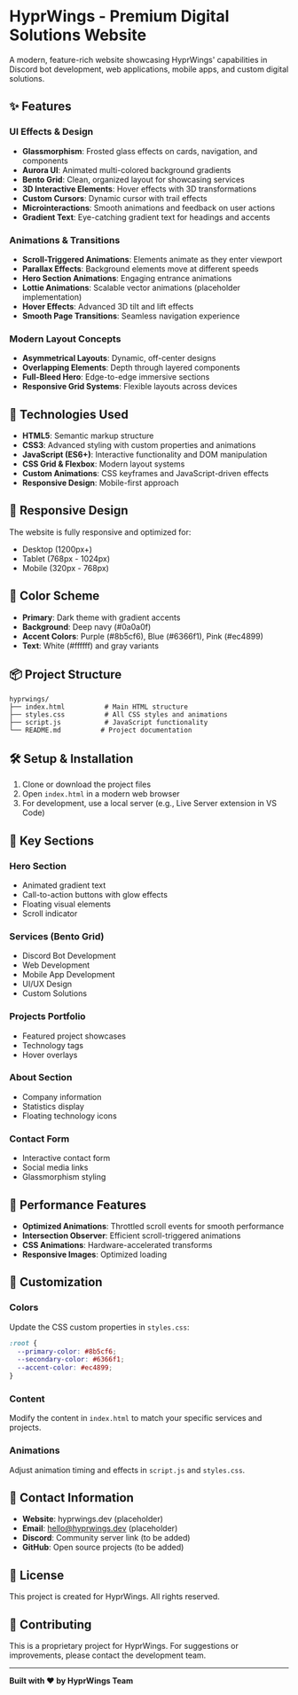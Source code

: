 # HyprWings - Premium Digital Solutions Website

A modern, feature-rich website showcasing HyprWings' capabilities in Discord bot development, web applications, mobile apps, and custom digital solutions.

## ✨ Features

### UI Effects & Design
- **Glassmorphism**: Frosted glass effects on cards, navigation, and components
- **Aurora UI**: Animated multi-colored background gradients
- **Bento Grid**: Clean, organized layout for showcasing services
- **3D Interactive Elements**: Hover effects with 3D transformations
- **Custom Cursors**: Dynamic cursor with trail effects
- **Microinteractions**: Smooth animations and feedback on user actions
- **Gradient Text**: Eye-catching gradient text for headings and accents

### Animations & Transitions
- **Scroll-Triggered Animations**: Elements animate as they enter viewport
- **Parallax Effects**: Background elements move at different speeds
- **Hero Section Animations**: Engaging entrance animations
- **Lottie Animations**: Scalable vector animations (placeholder implementation)
- **Hover Effects**: Advanced 3D tilt and lift effects
- **Smooth Page Transitions**: Seamless navigation experience

### Modern Layout Concepts
- **Asymmetrical Layouts**: Dynamic, off-center designs
- **Overlapping Elements**: Depth through layered components
- **Full-Bleed Hero**: Edge-to-edge immersive sections
- **Responsive Grid Systems**: Flexible layouts across devices

## 🚀 Technologies Used

- **HTML5**: Semantic markup structure
- **CSS3**: Advanced styling with custom properties and animations
- **JavaScript (ES6+)**: Interactive functionality and DOM manipulation
- **CSS Grid & Flexbox**: Modern layout systems
- **Custom Animations**: CSS keyframes and JavaScript-driven effects
- **Responsive Design**: Mobile-first approach

## 📱 Responsive Design

The website is fully responsive and optimized for:
- Desktop (1200px+)
- Tablet (768px - 1024px)
- Mobile (320px - 768px)

## 🎨 Color Scheme

- **Primary**: Dark theme with gradient accents
- **Background**: Deep navy (#0a0a0f)
- **Accent Colors**: Purple (#8b5cf6), Blue (#6366f1), Pink (#ec4899)
- **Text**: White (#ffffff) and gray variants

## 📦 Project Structure

```
hyprwings/
├── index.html          # Main HTML structure
├── styles.css          # All CSS styles and animations
├── script.js           # JavaScript functionality
└── README.md          # Project documentation
```

## 🛠️ Setup & Installation

1. Clone or download the project files
2. Open `index.html` in a modern web browser
3. For development, use a local server (e.g., Live Server extension in VS Code)

## 🌟 Key Sections

### Hero Section
- Animated gradient text
- Call-to-action buttons with glow effects
- Floating visual elements
- Scroll indicator

### Services (Bento Grid)
- Discord Bot Development
- Web Development
- Mobile App Development
- UI/UX Design
- Custom Solutions

### Projects Portfolio
- Featured project showcases
- Technology tags
- Hover overlays

### About Section
- Company information
- Statistics display
- Floating technology icons

### Contact Form
- Interactive contact form
- Social media links
- Glassmorphism styling

## 🎯 Performance Features

- **Optimized Animations**: Throttled scroll events for smooth performance
- **Intersection Observer**: Efficient scroll-triggered animations
- **CSS Animations**: Hardware-accelerated transforms
- **Responsive Images**: Optimized loading

## 🔧 Customization

### Colors
Update the CSS custom properties in `styles.css`:
```css
:root {
  --primary-color: #8b5cf6;
  --secondary-color: #6366f1;
  --accent-color: #ec4899;
}
```

### Content
Modify the content in `index.html` to match your specific services and projects.

### Animations
Adjust animation timing and effects in `script.js` and `styles.css`.

## 📧 Contact Information

- **Website**: hyprwings.dev (placeholder)
- **Email**: hello@hyprwings.dev (placeholder)
- **Discord**: Community server link (to be added)
- **GitHub**: Open source projects (to be added)

## 📄 License

This project is created for HyprWings. All rights reserved.

## 🤝 Contributing

This is a proprietary project for HyprWings. For suggestions or improvements, please contact the development team.

---

**Built with ❤️ by HyprWings Team**
